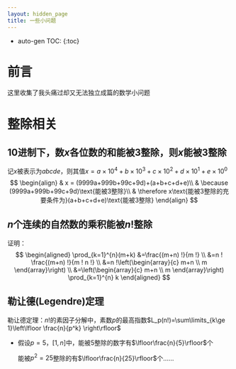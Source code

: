 ```yaml
---
layout: hidden_page
title: 一些小问题
---
```


* auto-gen TOC:
{:toc}


# 前言

这里收集了我头痛过却又无法独立成篇的数学小问题



# 整除相关



## 10进制下，数$x$各位数的和能被3整除，则$x$能被3整除

记$x$被表示为$abcde$，则其值$x=a\times 10^4+b\times 10^3+c\times 10^2+d\times 10^1+e\times10^0$
$$
\begin{align}
& x = (9999a+999b+99c+9d)+(a+b+c+d+e)\\
& \because (9999a+999b+99c+9d)\text{能被3整除}\\
& \therefore  x\text{能被3整除的充要条件为}(a+b+c+d+e)\text{能被3整除} 
\end{align}
$$



## $n$个连续的自然数的乘积能被$n!$整除

证明：
$$
\begin{aligned}
\prod_{k=1}^{n}(m+k) &=\frac{(m+n) !}{m !} \\
&=n ! \frac{(m+n) !}{m ! n !} \\
&=n !\left(\begin{array}{c}
m+n \\
m
\end{array}\right) \\
&=\left(\begin{array}{c}
m+n \\
m
\end{array}\right) \prod_{k=1}^{n} k
\end{aligned}
$$


## 勒让德(Legendre)定理

勒让德定理：$n!$的素因子分解中，素数$p$的最高指数$L_p(n!)=\sum\limits_{k\ge 1}\left\lfloor \frac{n}{p^k} \right\rfloor$

-   假设$p=5$，$[1,n]$中，能被$5$整除的数字有$\lfloor\frac{n}{5}\rfloor$个

    能被$p^2=25$整除的有$\lfloor\frac{n}{25}\rfloor$个......

